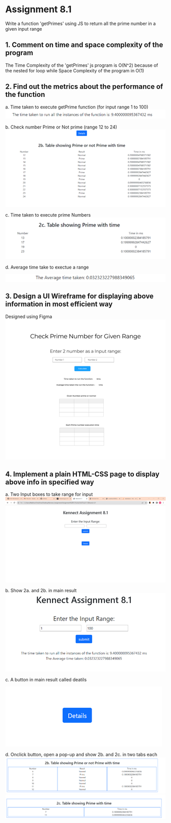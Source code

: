 # Assignment 8.1
Write a function 'getPrimes' using JS to return all the prime number in a given input range
## 1. Comment on time and space complexity of the program
The Time Complexity of the 'getPrimes' js program is O(N^2) because of the nested for loop while Space Complexity of the program in O(1) 

## 2. Find out the metrics about the performance of the function
 a. Time taken to execute getPrime function (for input range 1 to 100)
 ![op3](image-2.png)

 b. Check number Prime or Not prime (range 12 to 24)
![op4](image-4.png)

 c. Time taken to execute prime Numbers
 ![op5](image-5.png)

 d. Average time take to exectue a range
 
 ![op4](image-3.png)

## 3. Design a UI Wireframe for displaying above information in most efficient way
Designed using Figma
![op6](img/Signup%20A.png)

## 4. Implement a plain HTML-CSS page to display above info in specified way
 a. Two Input boxes to take range for input
![op](image.png)

 b. Show 2a. and 2b. in main result
![op1](image-1.png)

 c. A button in main result called deatils 
 
 ![op4](image-8.png)
 
 d. Onclick button, open a pop-up and show 2b. and 2c. in two tabs each  
 ![op2](image-6.png)
 ![op3](image-7.png)
